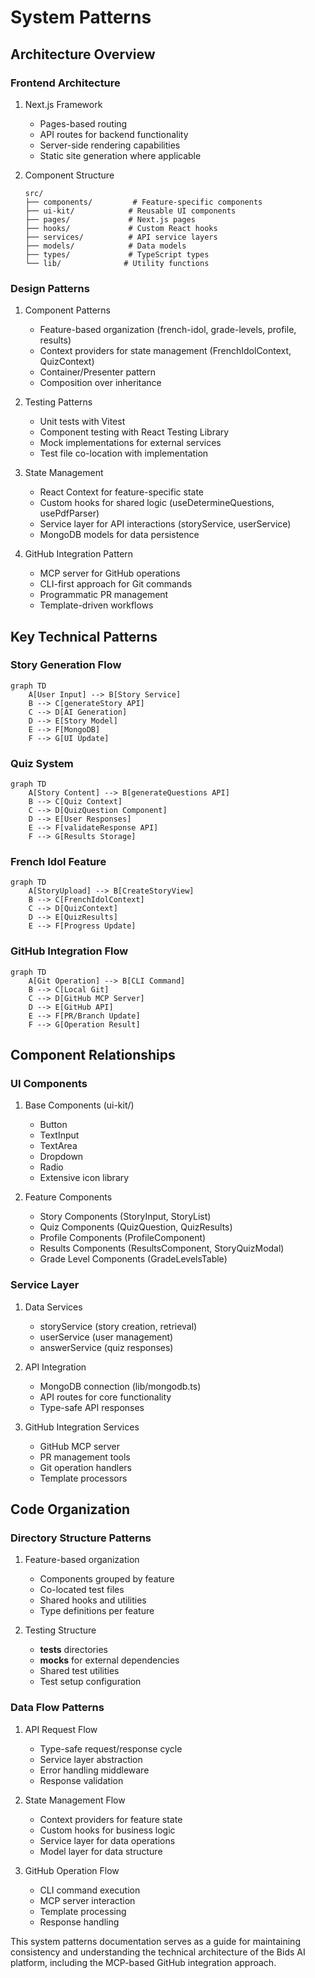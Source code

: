 # System Patterns

## Architecture Overview

### Frontend Architecture

1. Next.js Framework

   - Pages-based routing
   - API routes for backend functionality
   - Server-side rendering capabilities
   - Static site generation where applicable

2. Component Structure
   ```
   src/
   ├── components/         # Feature-specific components
   ├── ui-kit/            # Reusable UI components
   ├── pages/             # Next.js pages
   ├── hooks/             # Custom React hooks
   ├── services/          # API service layers
   ├── models/            # Data models
   ├── types/             # TypeScript types
   └── lib/              # Utility functions
   ```

### Design Patterns

1. Component Patterns

   - Feature-based organization (french-idol, grade-levels, profile, results)
   - Context providers for state management (FrenchIdolContext, QuizContext)
   - Container/Presenter pattern
   - Composition over inheritance

2. Testing Patterns

   - Unit tests with Vitest
   - Component testing with React Testing Library
   - Mock implementations for external services
   - Test file co-location with implementation

3. State Management

   - React Context for feature-specific state
   - Custom hooks for shared logic (useDetermineQuestions, usePdfParser)
   - Service layer for API interactions (storyService, userService)
   - MongoDB models for data persistence

4. GitHub Integration Pattern
   - MCP server for GitHub operations
   - CLI-first approach for Git commands
   - Programmatic PR management
   - Template-driven workflows

## Key Technical Patterns

### Story Generation Flow

```mermaid
graph TD
    A[User Input] --> B[Story Service]
    B --> C[generateStory API]
    C --> D[AI Generation]
    D --> E[Story Model]
    E --> F[MongoDB]
    F --> G[UI Update]
```

### Quiz System

```mermaid
graph TD
    A[Story Content] --> B[generateQuestions API]
    B --> C[Quiz Context]
    C --> D[QuizQuestion Component]
    D --> E[User Responses]
    E --> F[validateResponse API]
    F --> G[Results Storage]
```

### French Idol Feature

```mermaid
graph TD
    A[StoryUpload] --> B[CreateStoryView]
    B --> C[FrenchIdolContext]
    C --> D[QuizContext]
    D --> E[QuizResults]
    E --> F[Progress Update]
```

### GitHub Integration Flow

```mermaid
graph TD
    A[Git Operation] --> B[CLI Command]
    B --> C[Local Git]
    C --> D[GitHub MCP Server]
    D --> E[GitHub API]
    E --> F[PR/Branch Update]
    F --> G[Operation Result]
```

## Component Relationships

### UI Components

1. Base Components (ui-kit/)

   - Button
   - TextInput
   - TextArea
   - Dropdown
   - Radio
   - Extensive icon library

2. Feature Components
   - Story Components (StoryInput, StoryList)
   - Quiz Components (QuizQuestion, QuizResults)
   - Profile Components (ProfileComponent)
   - Results Components (ResultsComponent, StoryQuizModal)
   - Grade Level Components (GradeLevelsTable)

### Service Layer

1. Data Services

   - storyService (story creation, retrieval)
   - userService (user management)
   - answerService (quiz responses)

2. API Integration

   - MongoDB connection (lib/mongodb.ts)
   - API routes for core functionality
   - Type-safe API responses

3. GitHub Integration Services
   - GitHub MCP server
   - PR management tools
   - Git operation handlers
   - Template processors

## Code Organization

### Directory Structure Patterns

1. Feature-based organization

   - Components grouped by feature
   - Co-located test files
   - Shared hooks and utilities
   - Type definitions per feature

2. Testing Structure
   - **tests** directories
   - **mocks** for external dependencies
   - Shared test utilities
   - Test setup configuration

### Data Flow Patterns

1. API Request Flow

   - Type-safe request/response cycle
   - Service layer abstraction
   - Error handling middleware
   - Response validation

2. State Management Flow

   - Context providers for feature state
   - Custom hooks for business logic
   - Service layer for data operations
   - Model layer for data structure

3. GitHub Operation Flow
   - CLI command execution
   - MCP server interaction
   - Template processing
   - Response handling

This system patterns documentation serves as a guide for maintaining consistency and understanding the technical architecture of the Bids AI platform, including the MCP-based GitHub integration approach.
